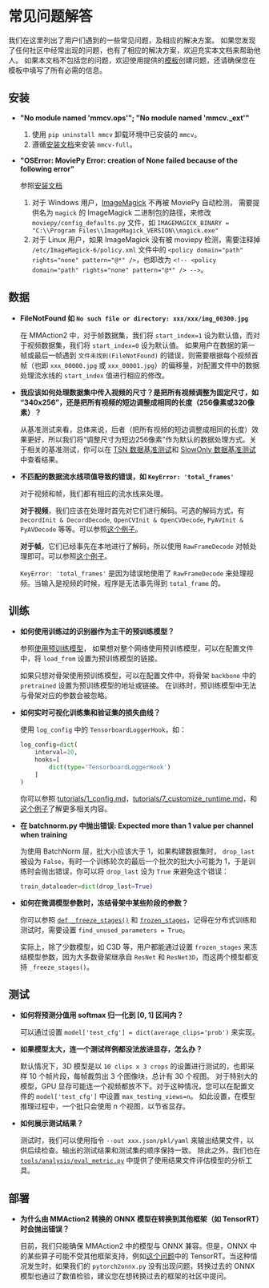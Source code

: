 # 常见问题解答

我们在这里列出了用户们遇到的一些常见问题，及相应的解决方案。
如果您发现了任何社区中经常出现的问题，也有了相应的解决方案，欢迎充实本文档来帮助他人。
如果本文档不包括您的问题，欢迎使用提供的[模板](/.github/ISSUE_TEMPLATE/error-report.md)创建问题，还请确保您在模板中填写了所有必需的信息。

## 安装

- **"No module named 'mmcv.ops'"; "No module named 'mmcv._ext'"**

    1. 使用 `pip uninstall mmcv` 卸载环境中已安装的 `mmcv`。
    2. 遵循[安装文档](https://mmcv.readthedocs.io/en/latest/#installation)来安装 `mmcv-full`。

- **"OSError: MoviePy Error: creation of None failed because of the following error"**

    参照[安装文档](https://github.com/open-mmlab/mmaction2/blob/master/docs/install.md#requirements)
    1. 对于 Windows 用户，[ImageMagick](https://www.imagemagick.org/script/index.php) 不再被 MoviePy 自动检测，
    需要提供名为 `magick` 的 ImageMagick 二进制包的路径，来修改 `moviepy/config_defaults.py` 文件，如 `IMAGEMAGICK_BINARY = "C:\\Program Files\\ImageMagick_VERSION\\magick.exe"`
    2. 对于 Linux 用户，如果 ImageMagick 没有被 moviepy 检测，需要注释掉 `/etc/ImageMagick-6/policy.xml` 文件中的 `<policy domain="path" rights="none" pattern="@*" />`，也即改为 `<!-- <policy domain="path" rights="none" pattern="@*" /> -->`。

## 数据

- **FileNotFound 如 `No such file or directory: xxx/xxx/img_00300.jpg`**

    在 MMAction2 中，对于帧数据集，我们将 `start_index=1` 设为默认值，而对于视频数据集，我们将 `start_index=0` 设为默认值。
    如果用户在数据的第一帧或最后一帧遇到 `文件未找到(FileNotFound)` 的错误，则需要根据每个视频首帧（也即 `xxx_00000.jpg` 或 `xxx_00001.jpg`）的偏移量，对配置文件中的数据处理流水线的 `start_index` 值进行相应的修改。

- **我应该如何处理数据集中传入视频的尺寸？是把所有视频调整为固定尺寸，如 “340x256”，还是把所有视频的短边调整成相同的长度（256像素或320像素）？**

    从基准测试来看，总体来说，后者（把所有视频的短边调整成相同的长度）效果更好，所以我们将“调整尺寸为短边256像素”作为默认的数据处理方式。关于相关的基准测试，你可以在 [TSN 数据基准测试](https://github.com/open-mmlab/mmaction2/tree/master/configs/recognition/tsn)和 [SlowOnly 数据基准测试](https://github.com/open-mmlab/mmaction2/tree/master/configs/recognition/tsn)中查看结果。

- **不匹配的数据流水线项值导致的错误，如 `KeyError: 'total_frames'`**

    对于视频和帧，我们都有相应的流水线来处理。

    **对于视频**，我们应该在处理时首先对它们进行解码。可选的解码方式，有 `DecordInit & DecordDecode`, `OpenCVInit & OpenCVDecode`, `PyAVInit & PyAVDecode` 等等。可以参照[这个例子](https://github.com/open-mmlab/mmaction2/blob/023777cfd26bb175f85d78c455f6869673e0aa09/configs/recognition/slowfast/slowfast_r50_video_4x16x1_256e_kinetics400_rgb.py#L47-L49)。

    **对于帧**，它们已经事先在本地进行了解码，所以使用 `RawFrameDecode` 对帧处理即可。可以参照[这个例子](https://github.com/open-mmlab/mmaction2/blob/023777cfd26bb175f85d78c455f6869673e0aa09/configs/recognition/slowfast/slowfast_r50_8x8x1_256e_kinetics400_rgb.py#L49)。

    `KeyError: 'total_frames'` 是因为错误地使用了 `RawFrameDecode` 来处理视频。当输入是视频的时候，程序是无法事先得到 `total_frame` 的。

## 训练

- **如何使用训练过的识别器作为主干的预训练模型？**

    参照[使用预训练模型](https://github.com/open-mmlab/mmaction2/blob/master/docs/tutorials/2_finetune.md#use-pre-trained-model)，
    如果想对整个网络使用预训练模型，可以在配置文件中，将 `load_from` 设置为预训练模型的链接。

    如果只想对骨架使用预训练模型，可以在配置文件中，将骨架 `backbone` 中的 `pretrained` 设置为预训练模型的地址或链接。
    在训练时，预训练模型中无法与骨架对应的参数会被忽略。

- **如何实时可视化训练集和验证集的损失曲线？**

    使用 `log_config` 中的 `TensorboardLoggerHook`，如：

    ```python
    log_config=dict(
        interval=20,
        hooks=[
            dict(type='TensorboardLoggerHook')
        ]
    )
    ```

    你可以参照 [tutorials/1_config.md](tutorials/1_config.md)，[tutorials/7_customize_runtime.md](tutorials/7_customize_runtime.md#log-config)，和[这个例子](https://github.com/open-mmlab/mmaction2/blob/master/configs/recognition/tsm/tsm_r50_1x1x8_50e_kinetics400_rgb.py#L118)了解更多相关内容。

- **在 batchnorm.py 中抛出错误: Expected more than 1 value per channel when training**

    为使用 BatchNorm 层，批大小应该大于 1，如果构建数据集时， `drop_last` 被设为 `False`，有时一个训练轮次的最后一个批次的批大小可能为 1，于是训练时会抛出错误，你可以将 `drop_last` 设为 `True` 来避免这个错误：

    ```python
    train_dataloader=dict(drop_last=True)
    ```

- **如何在微调模型参数时，冻结骨架中某些阶段的参数？**

    你可以参照 [`def _freeze_stages()`](https://github.com/open-mmlab/mmaction2/blob/0149a0e8c1e0380955db61680c0006626fd008e9/mmaction/models/backbones/x3d.py#L458) 和 [`frozen_stages`](https://github.com/open-mmlab/mmaction2/blob/0149a0e8c1e0380955db61680c0006626fd008e9/mmaction/models/backbones/x3d.py#L183-L184)，记得在分布式训练和测试时，需要设置 `find_unused_parameters = True`。

    实际上，除了少数模型，如 C3D 等，用户都能通过设置 `frozen_stages` 来冻结模型参数，因为大多数骨架继承自 `ResNet` 和 `ResNet3D`，而这两个模型都支持 `_freeze_stages()`。

## 测试

- **如何将预测分值用 softmax 归一化到 [0, 1] 区间内？**

    可以通过设置 `model['test_cfg'] = dict(average_clips='prob')` 来实现。

- **如果模型太大，连一个测试样例都没法放进显存，怎么办？**

    默认情况下，3D 模型是以 `10 clips x 3 crops` 的设置进行测试的，也即采样 10 个帧片段，每帧裁剪出 3 个图像块，总计有 30 个视图。
    对于特别大的模型，GPU 显存可能连一个视频都放不下。对于这种情况，您可以在配置文件的 `model['test_cfg']` 中设置 `max_testing_views=n`。
    如此设置，在模型推理过程中，一个批只会使用 n 个视图，以节省显存。

- **如何展示测试结果？**

    测试时，我们可以使用指令 `--out xxx.json/pkl/yaml` 来输出结果文件，以供后续检查。输出的测试结果和测试集的顺序保持一致。
    除此之外，我们也在 [`tools/analysis/eval_metric.py`](/tools/analysis/eval_metric.py) 中提供了使用结果文件评估模型的分析工具。

## 部署

- **为什么由 MMAction2 转换的 ONNX 模型在转换到其他框架（如 TensorRT）时会抛出错误？**

    目前，我们只能确保 MMAction2 中的模型与 ONNX 兼容。但是，ONNX 中的某些算子可能不受其他框架支持，例如[这个问题](https://github.com/open-mmlab/mmaction2/issues/414)中的 TensorRT。当这种情况发生时，如果我们的 `pytorch2onnx.py` 没有出现问题，转换过去的 ONNX 模型也通过了数值检验，建议您在想转换过去的框架的社区中提问。
